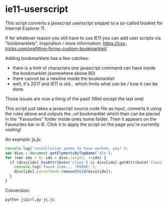 # ie11-userscript
This script converts a javascript userscript snippet to a so-called booklet for Internet Explorer 11.

If for whatever reason you still have to use IE11 you can add user scripts via "bookmarklets". Inspiration / more information: https://css-tricks.com/prefilling-forms-custom-bookmarklet/

Adding bookmarklets has a few catches:
* there is a limit of characters one javascript command can have inside the bookmarklet (somewhere above 80)
* there cannot be a newline inside the bookmarklet
* well, it's 2017 and IE11 is old... which limits what can be / how it can be done.

Those issues are now a thing of the past! (Well except the last one)

This script just takes a javascript source code file as input, converts it using the rules above and outputs the .url bookmarklet which then can be placed in the "Favourites" folder inside ones home folder. Then it appears on the Favourites bar in IE. Click it to apply the script on the page you're currently visiting!

An example:
js.js:
```javascript
console.log('installation seems to have worked, yay!');
var divs = document.getElementsByTagName('div');
for (var idx = 0; idx < divs.length; ++idx) {
  if (divs[idx].hasAttribute('class') && divs[idx].getAttribute('class').indexOf('ua-detected') >= 0) {
    console.log('found item... !PURGE!');
    divs[idx].parentNode.removeChild(divs[idx]);
  }
}
```
Conversion:
```
python js2url.py js.js
```
